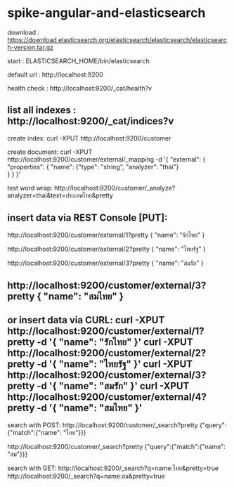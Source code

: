 spike-angular-and-elasticsearch
===============================

download : https://download.elasticsearch.org/elasticsearch/elasticsearch/elasticsearch-version.tar.gz

start : ELASTICSEARCH_HOME/bin/elasticsearch

default url : http://localhost:9200

health check : http://localhost:9200/_cat/health?v

list all indexes : http://localhost:9200/_cat/indices?v
-------------------------------------------------
create index:
curl -XPUT http://localhost:9200/customer

create document:
curl -XPUT http://localhost:9200/customer/external/_mapping -d '{
"external": {
    "properties": {
      "name": {"type": "string", "analyzer": "thai"}  
    }
  }
}'

test word wrap:
http://localhost:9200/customer/_analyze?analyzer=thai&text=ประเทศไทย&pretty


insert data via REST Console [PUT]:
-------------------------------------------------
http://localhost:9200/customer/external/1?pretty
{
          "name": "รักไทย"
}

http://localhost:9200/customer/external/2?pretty
{
          "name": "ไทยรัฐ"
}

http://localhost:9200/customer/external/3?pretty
{
          "name": "สมรัก"
}

http://localhost:9200/customer/external/3?pretty
{
          "name": "สมไทย"
}
-------------------------------------------------

or insert data via CURL:
curl -XPUT http://localhost:9200/customer/external/1?pretty -d '{
          "name": "รักไทย"
}'
curl -XPUT http://localhost:9200/customer/external/2?pretty -d '{
          "name": "ไทยรัฐ"
}'
curl -XPUT http://localhost:9200/customer/external/3?pretty -d '{
          "name": "สมรัก"
}'
curl -XPUT http://localhost:9200/customer/external/4?pretty -d '{
          "name": "สมไทย"
}'
-------------------------------------------------

search with POST:
http://localhost:9200/customer/_search?pretty
{"query":{"match":{"name": "ไทย"}}}

http://localhost:9200/customer/_search?pretty
{"query":{"match":{"name": "สม"}}}


search with GET:
http://localhost:9200/_search?q=name:ไทย&pretty=true
http://localhost:9200/_search?q=name:สม&pretty=true
